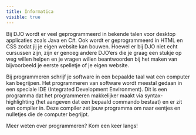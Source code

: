 ```yaml
---
title: Informatica
visible: true
---
```


Bij DJO wordt er veel geprogrammeerd in bekende talen voor desktop applicaties zoals Java en C#. Ook wordt er geprogrammeerd in HTML en CSS zodat jij je eigen website kan bouwen. Hoewel er bij DJO niet echt cursussen zijn, zijn er genoeg andere DJO’ers die je graag een stukje op weg willen helpen en je vragen willen beantwoorden bij het maken van bijvoorbeeld je eerste spelletje of je eigen website. 

Bij programmeren schrijf je software in een bepaalde taal wat een computer kan begrijpen. Het programmeren van software wordt meestal gedaan in een speciale IDE (Integrated Development Environment). Dit is een programma dat het programmeren makkelijker maakt via syntax-highlighting (het aangeven dat een bepaald commando bestaat) en er zit een compiler in. Deze compiler zet jouw programma om naar eentjes en nulletjes die de computer begrijpt. 

Meer weten over programmeren? Kom een keer langs!